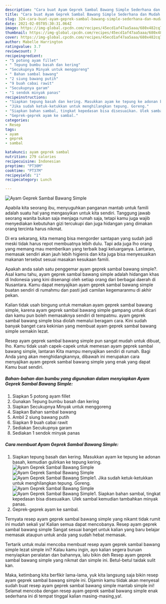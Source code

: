 ```yaml
---
description: "Cara buat Ayam Geprek Sambal Bawang Simple Sederhana dan Mudah Dibuat"
title: "Cara buat Ayam Geprek Sambal Bawang Simple Sederhana dan Mudah Dibuat"
slug: 324-cara-buat-ayam-geprek-sambal-bawang-simple-sederhana-dan-mudah-dibuat
date: 2021-02-05T05:30:31.064Z
image: https://img-global.cpcdn.com/recipes/45ecd1af47aa5aaa/680x482cq70/ayam-geprek-sambal-bawang-simple-foto-resep-utama.jpg
thumbnail: https://img-global.cpcdn.com/recipes/45ecd1af47aa5aaa/680x482cq70/ayam-geprek-sambal-bawang-simple-foto-resep-utama.jpg
cover: https://img-global.cpcdn.com/recipes/45ecd1af47aa5aaa/680x482cq70/ayam-geprek-sambal-bawang-simple-foto-resep-utama.jpg
author: Mabelle Harrington
ratingvalue: 3.7
reviewcount: 7
recipeingredient:
- "5 potong ayam fillet"
- " Tepung bumbu basah dan kering"
- "Secukupnya Minyak untuk menggoreng"
- " Bahan sambal bawang"
- "2 siung bawang putih"
- "9 buah cabai rawit"
- "Secukupnya garam"
- "1 sendok minyak panas"
recipeinstructions:
- "Siapkan tepung basah dan kering. Masukkan ayam ke tepung ke adonan basah, kemudian gulirkan ke tepung kering."
- "Jika sudah ketuk-ketukkan untuk menghilangkan tepung. Goreng."
- "Siapkan bahan sambal, tingkat kepedasan bisa disesuaikan. Ulek sambal kemudian tambahkan minyak panas."
- "Geprek-geprek ayam ke sambal."
categories:
- Resep
tags:
- ayam
- geprek
- sambal

katakunci: ayam geprek sambal 
nutrition: 279 calories
recipecuisine: Indonesian
preptime: "PT30M"
cooktime: "PT37M"
recipeyield: "1"
recipecategory: Lunch

---
```



![Ayam Geprek Sambal Bawang Simple](https://img-global.cpcdn.com/recipes/45ecd1af47aa5aaa/680x482cq70/ayam-geprek-sambal-bawang-simple-foto-resep-utama.jpg)

Apabila kita seorang ibu, menyuguhkan panganan mantab untuk famili adalah suatu hal yang mengasyikan untuk kita sendiri. Tanggung jawab seorang  wanita bukan saja menjaga rumah saja, tetapi kamu juga wajib menyediakan kebutuhan gizi tercukupi dan juga hidangan yang dimakan orang tercinta harus nikmat.

Di era  sekarang, kita memang bisa mengorder santapan yang sudah jadi meski tidak harus repot membuatnya lebih dulu. Tapi ada juga lho orang yang memang mau memberikan yang terbaik bagi keluarganya. Lantaran, memasak sendiri akan jauh lebih higienis dan kita juga bisa menyesuaikan makanan tersebut sesuai masakan kesukaan famili. 



Apakah anda salah satu penggemar ayam geprek sambal bawang simple?. Asal kamu tahu, ayam geprek sambal bawang simple adalah hidangan khas di Indonesia yang kini disenangi oleh setiap orang dari berbagai daerah di Nusantara. Kamu dapat menyajikan ayam geprek sambal bawang simple buatan sendiri di rumahmu dan pasti jadi camilan kegemaranmu di akhir pekan.

Kalian tidak usah bingung untuk memakan ayam geprek sambal bawang simple, karena ayam geprek sambal bawang simple gampang untuk dicari dan kamu pun boleh memasaknya sendiri di tempatmu. ayam geprek sambal bawang simple bisa diolah memalui beragam cara. Kini sudah banyak banget cara kekinian yang membuat ayam geprek sambal bawang simple semakin lezat.

Resep ayam geprek sambal bawang simple pun sangat mudah untuk dibuat, lho. Kamu tidak usah capek-capek untuk memesan ayam geprek sambal bawang simple, lantaran Kita mampu menyajikan sendiri di rumah. Bagi Anda yang akan menghidangkannya, dibawah ini merupakan cara menyajikan ayam geprek sambal bawang simple yang enak yang dapat Kamu buat sendiri.

<!--inarticleads1-->

##### Bahan-bahan dan bumbu yang digunakan dalam menyiapkan Ayam Geprek Sambal Bawang Simple:

1. Siapkan 5 potong ayam fillet
1. Gunakan  Tepung bumbu basah dan kering
1. Siapkan Secukupnya Minyak untuk menggoreng
1. Siapkan  Bahan sambal bawang
1. Ambil 2 siung bawang putih
1. Siapkan 9 buah cabai rawit
1. Sediakan Secukupnya garam
1. Sediakan 1 sendok minyak panas




<!--inarticleads2-->

##### Cara membuat Ayam Geprek Sambal Bawang Simple:

1. Siapkan tepung basah dan kering. Masukkan ayam ke tepung ke adonan basah, kemudian gulirkan ke tepung kering.
<img src="https://img-global.cpcdn.com/steps/8234ae943bc3dd5b/160x128cq70/ayam-geprek-sambal-bawang-simple-langkah-memasak-1-foto.jpg" alt="Ayam Geprek Sambal Bawang Simple"><img src="https://img-global.cpcdn.com/steps/f1d374c9e333784e/160x128cq70/ayam-geprek-sambal-bawang-simple-langkah-memasak-1-foto.jpg" alt="Ayam Geprek Sambal Bawang Simple"><img src="https://img-global.cpcdn.com/steps/00702f69014258e0/160x128cq70/ayam-geprek-sambal-bawang-simple-langkah-memasak-1-foto.jpg" alt="Ayam Geprek Sambal Bawang Simple">1. Jika sudah ketuk-ketukkan untuk menghilangkan tepung. Goreng.
<img src="https://img-global.cpcdn.com/steps/e6e8d95014ba49b5/160x128cq70/ayam-geprek-sambal-bawang-simple-langkah-memasak-2-foto.jpg" alt="Ayam Geprek Sambal Bawang Simple"><img src="https://img-global.cpcdn.com/steps/1c49f5d831de96f1/160x128cq70/ayam-geprek-sambal-bawang-simple-langkah-memasak-2-foto.jpg" alt="Ayam Geprek Sambal Bawang Simple">1. Siapkan bahan sambal, tingkat kepedasan bisa disesuaikan. Ulek sambal kemudian tambahkan minyak panas.
1. Geprek-geprek ayam ke sambal.




Ternyata resep ayam geprek sambal bawang simple yang nikamt tidak rumit ini mudah sekali ya! Kalian semua dapat mencobanya. Resep ayam geprek sambal bawang simple Sangat sesuai banget untuk kalian yang baru belajar memasak ataupun untuk anda yang sudah hebat memasak.

Tertarik untuk mulai mencoba membuat resep ayam geprek sambal bawang simple lezat simple ini? Kalau kamu ingin, ayo kalian segera buruan menyiapkan peralatan dan bahannya, lalu bikin deh Resep ayam geprek sambal bawang simple yang nikmat dan simple ini. Betul-betul taidak sulit kan. 

Maka, ketimbang kita berfikir lama-lama, yuk kita langsung saja bikin resep ayam geprek sambal bawang simple ini. Dijamin kamu tiidak akan menyesal sudah buat resep ayam geprek sambal bawang simple mantab simple ini! Selamat mencoba dengan resep ayam geprek sambal bawang simple enak sederhana ini di tempat tinggal kalian masing-masing,ya!.

